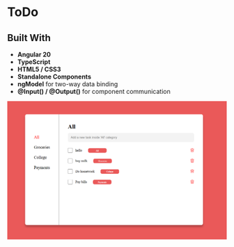 # ToDo

## Built With

- **Angular 20**
- **TypeScript**
- **HTML5 / CSS3**
- **Standalone Components**
- **ngModel** for two-way data binding
- **@Input() / @Output()** for component communication

![To-Do List Screenshot](./public/assets/projectimg.png)
